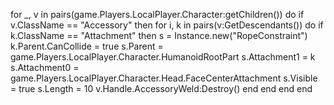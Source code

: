 for _, v in pairs(game.Players.LocalPlayer.Character:getChildren()) do
 if v.ClassName == "Accessory" then
  for i, k in pairs(v:GetDescendants()) do
   if k.ClassName == "Attachment" then
    s = Instance.new("RopeConstraint")
    k.Parent.CanCollide = true
    s.Parent = game.Players.LocalPlayer.Character.HumanoidRootPart
    s.Attachment1 = k
    s.Attachment0 = game.Players.LocalPlayer.Character.Head.FaceCenterAttachment
    s.Visible = true
    s.Length = 10
    v.Handle.AccessoryWeld:Destroy()
   end
  end
 end
end
